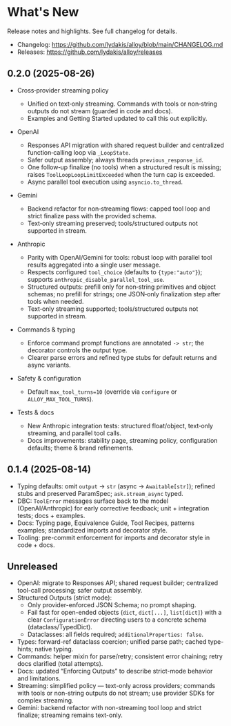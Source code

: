 # What's New

Release notes and highlights. See full changelog for details.

- Changelog: https://github.com/lydakis/alloy/blob/main/CHANGELOG.md
- Releases: https://github.com/lydakis/alloy/releases

## 0.2.0 (2025-08-26)
- Cross‑provider streaming policy
  - Unified on text‑only streaming. Commands with tools or non‑string outputs do not stream (guarded in code and docs).
  - Examples and Getting Started updated to call this out explicitly.

- OpenAI
  - Responses API migration with shared request builder and centralized function‑calling loop via `_LoopState`.
  - Safer output assembly; always threads `previous_response_id`.
  - One follow‑up finalize (no tools) when a structured result is missing; raises `ToolLoopLoopLimitExceeded` when the turn cap is exceeded.
  - Async parallel tool execution using `asyncio.to_thread`.

- Gemini
  - Backend refactor for non‑streaming flows: capped tool loop and strict finalize pass with the provided schema.
  - Text‑only streaming preserved; tools/structured outputs not supported in stream.

- Anthropic
  - Parity with OpenAI/Gemini for tools: robust loop with parallel tool results aggregated into a single user message.
  - Respects configured `tool_choice` (defaults to `{type:"auto"}`); supports `anthropic_disable_parallel_tool_use`.
  - Structured outputs: prefill only for non‑string primitives and object schemas; no prefill for strings; one JSON‑only finalization step after tools when needed.
  - Text‑only streaming supported; tools/structured outputs not supported in stream.

- Commands & typing
  - Enforce command prompt functions are annotated `-> str`; the decorator controls the output type.
  - Clearer parse errors and refined type stubs for default returns and async variants.

- Safety & configuration
  - Default `max_tool_turns=10` (override via `configure` or `ALLOY_MAX_TOOL_TURNS`).

- Tests & docs
  - New Anthropic integration tests: structured float/object, text‑only streaming, and parallel tool calls.
  - Docs improvements: stability page, streaming policy, configuration defaults; theme & brand refinements.

## 0.1.4 (2025-08-14)
- Typing defaults: omit `output` → `str` (async → `Awaitable[str]`); refined stubs and preserved ParamSpec; `ask.stream_async` typed.
- DBC: `ToolError` messages surface back to the model (OpenAI/Anthropic) for early corrective feedback; unit + integration tests; docs + examples.
- Docs: Typing page, Equivalence Guide, Tool Recipes, patterns examples; standardized imports and decorator style.
- Tooling: pre-commit enforcement for imports and decorator style in code + docs.

## Unreleased
- OpenAI: migrate to Responses API; shared request builder; centralized tool-call processing; safer output assembly.
- Structured Outputs (strict mode):
  - Only provider-enforced JSON Schema; no prompt shaping.
  - Fail fast for open-ended objects (`dict`, `dict[...]`, `list[dict]`) with a clear `ConfigurationError` directing users to a concrete schema (dataclass/TypedDict).
  - Dataclasses: all fields required; `additionalProperties: false`.
- Types: forward-ref dataclass coercion; unified parse path; cached type-hints; native typing.
- Commands: helper mixin for parse/retry; consistent error chaining; retry docs clarified (total attempts).
- Docs: updated “Enforcing Outputs” to describe strict-mode behavior and limitations.
 - Streaming: simplified policy — text-only across providers; commands with tools or non-string outputs do not stream; use provider SDKs for complex streaming.
 - Gemini: backend refactor with non-streaming tool loop and strict finalize; streaming remains text-only.
